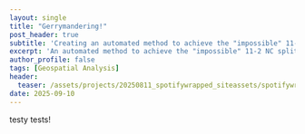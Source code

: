 ```yaml
---
layout: single
title: "Gerrymandering!"
post_header: true
subtitle: 'Creating an automated method to achieve the "impossible" 11-2 NC split'
excerpt: 'An automated method to achieve the "impossible" 11-2 NC split'
author_profile: false
tags: [Geospatial Analysis]
header:
  teaser: /assets/projects/20250811_spotifywrapped_siteassets/spotifywrapped_app_screenshot.png
date: 2025-09-10
---
```


testy tests!
